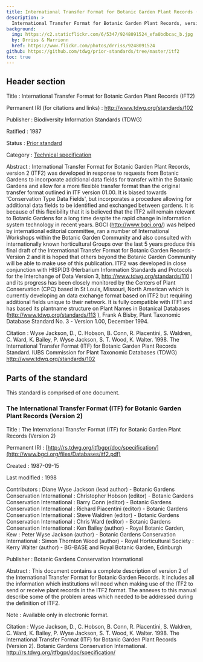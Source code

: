 ```yaml
---
title: International Transfer Format for Botanic Garden Plant Records (IFT2)
description: >
  International Transfer Format for Botanic Garden Plant Records, version 2 (ITF2) was developed in response to requests from botanic gardens to incorporate additional data fields for transfer within the botanic gardens and allow for a more flexible transfer format than the original transfer format outlined in ITF version 01.00. It is biased towards 'Conservation Type Data Fields', but incorporates a procedure allowing for additional data fields to be identified and exchanged between gardens. It is because of this flexibility that it is believed that the ITF2 will remain relevant to botanic gardens for a long time despite the rapid change in information system technology in recent years.
background:
  img: https://c2.staticflickr.com/6/5347/9248091524_efa0bdbcac_b.jpg
  by: Drriss & Marrionn
  href: https://www.flickr.com/photos/drriss/9248091524
github: https://github.com/tdwg/prior-standards/tree/master/itf2
toc: true
---
```


## Header section

Title
: International Transfer Format for Botanic Garden Plant Records (IFT2)

Permanent IRI (for citations and links)
: <http://www.tdwg.org/standards/102>

Publisher
: Biodiversity Information Standards (TDWG)

Ratified
: 1987

Status
: [Prior standard](/standards/status-and-categories/#status)

Category
: [Technical specification](/standards/status-and-categories/#category)

Abstract
: International Transfer Format for Botanic Garden Plant Records, version 2 (ITF2) was developed in response to requests from Botanic Gardens to incorporate additional data fields for transfer within the Botanic Gardens and allow for a more flexible transfer format than the original transfer format outlined in ITF version 01.00. It is biased towards 'Conservation Type Data Fields', but incorporates a procedure allowing for additional data fields to be identified and exchanged between gardens. It is because of this flexibility that it is believed that the ITF2 will remain relevant to Botanic Gardens for a long time despite the rapid change in information system technology in recent years. BGCI (<http://www.bgci.org/>) was helped by international editorial committee, ran a number of International Workshops within the Botanic Garden Community and also consulted with internationally known horticultural Groups over the last 5 years produce this final draft of the International Transfer Format for Botanic Garden Records - Version 2 and it is hoped that others beyond the Botanic Garden Community will be able to make use of this publication. ITF2 was developed in close conjunction with HISPID3 (Herbarium Information Standards and Protocols for the Interchange of Data Version 3, <http://www.tdwg.org/standards/110> ) and its progress has been closely monitored by the Centers of Plant Conservation (CPC) based in St Louis, Missouri, North American which is currently developing an data exchange format based on ITF2 but requiring additional fields unique to their network. It is fully compatible with ITF1 and has based its plantname structure on Plant Names in Botanical Databases (http://www.tdwg.org/standards/113 ), Frank A Bisby, Plant Taxonomic Database Standard No. 3 - Version 1.00, December 1994.

Citation
: Wyse Jackson, D., C. Hobson, B. Conn, R. Piacentini, S. Waldren, C. Ward, K. Bailey, P. Wyse Jackson, S. T. Wood, K. Walter. 1998. The International Transfer Format (ITF) for Botanic Garden Plant Records Standard. IUBS Commission for Plant Taxonomic Databases (TDWG) <http://www.tdwg.org/standards/102>

## Parts of the standard

This standard is comprised of one document.

### The International Transfer Format (ITF) for Botanic Garden Plant Records (Version 2)

Title
: The International Transfer Format (ITF) for Botanic Garden Plant Records (Version 2)

Permanent IRI
: [http://rs.tdwg.org/itfbgpr/doc/specification/](http://www.bgci.org/files/Databases/itf2.pdf)

Created
: 1987-09-15

Last modified
: 1998

Contributors
: Diane Wyse Jackson (lead author) - Botanic Gardens Conservation International
: Christopher Hobson (editor) - Botanic Gardens Conservation International
: Barry Conn (editor) - Botanic Gardens Conservation International
: Richard Piacentini (editor) - Botanic Gardens Conservation International
: Steve Waldren (editor) - Botanic Gardens Conservation International
: Chris Ward (editor) - Botanic Gardens Conservation International
: Ken Bailey (author) - Royal Botanic Garden, Kew
: Peter Wyse Jackson (author) - Botanic Gardens Conservation International
: Simon Thornton Wood (author) - Royal Horticultural Society
: Kerry Walter (author) - BG-BASE and Royal Botanic Garden, Edinburgh

Publisher
: Botanic Gardens Conservation International

Abstract
: This document contains a complete description of version 2 of the International Transfer Format for Botanic Garden Records. It includes all the information which institutions will need when making use of the ITF2 to send or receive plant records in the ITF2 format. The annexes to this manual describe some of the problem areas which needed to be addressed during the definition of ITF2.

Note
: Available only in electronic format.

Citation
: Wyse Jackson, D., C. Hobson, B. Conn, R. Piacentini, S. Waldren, C. Ward, K. Bailey, P. Wyse Jackson, S. T. Wood, K. Walter. 1998. The International Transfer Format (ITF) for Botanic Garden Plant Records (Version 2). Botanic Gardens Conservation International. <http://rs.tdwg.org/itfbgpr/doc/specification/>
